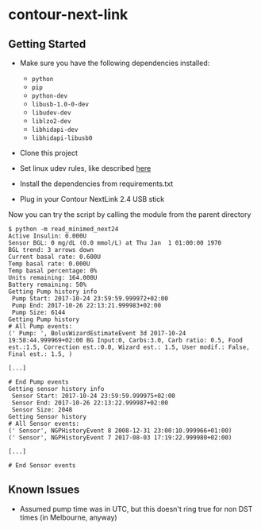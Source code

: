# contour-next-link

## Getting Started
* Make sure you have the following dependencies installed:  
    * `python`
    * `pip`
    * `python-dev`
    * `libusb-1.0-0-dev`
    * `libudev-dev`
    * `liblzo2-dev`
    * `libhidapi-dev`
    * `libhidapi-libusb0`

* Clone this project
* Set linux udev rules, like described [here](install/Install.md)
* Install the dependencies from requirements.txt  
* Plug in your Contour NextLink 2.4 USB stick

Now you can try the script by calling the module from the parent directory
```
$ python -m read_minimed_next24
Active Insulin: 0.000U
Sensor BGL: 0 mg/dL (0.0 mmol/L) at Thu Jan  1 01:00:00 1970
BGL trend: 3 arrows down
Current basal rate: 0.600U
Temp basal rate: 0.000U
Temp basal percentage: 0%
Units remaining: 164.000U
Battery remaining: 50%
Getting Pump history info
 Pump Start: 2017-10-24 23:59:59.999972+02:00
 Pump End: 2017-10-26 22:13:21.999983+02:00
 Pump Size: 6144
Getting Pump history
# All Pump events:
(' Pump: ', BolusWizardEstimateEvent 3d 2017-10-24 19:58:44.999969+02:00 BG Input:0, Carbs:3.0, Carb ratio: 0.5, Food est.:1.5, Correction est.:0.0, Wizard est.: 1.5, User modif.: False, Final est.: 1.5, )

[...]

# End Pump events
Getting sensor history info
 Sensor Start: 2017-10-24 23:59:59.999975+02:00
 Sensor End: 2017-10-26 22:13:22.999987+02:00
 Sensor Size: 2048
Getting Sensor history
# All Sensor events:
(' Sensor', NGPHistoryEvent 8 2008-12-31 23:00:10.999966+01:00)
(' Sensor', NGPHistoryEvent 7 2017-08-03 17:19:22.999980+02:00)

[...]

# End Sensor events
```

## Known Issues
* Assumed pump time was in UTC, but this doesn't ring true for non DST times (in Melbourne, anyway)
